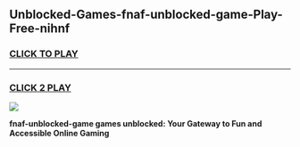 
## Unblocked-Games-fnaf-unblocked-game-Play-Free-nihnf
<h3>
<a href="https://premium76.site?title=fnaf-unblocked-game&ref=10A">CLICK TO PLAY</a></h3>
<hr>

<h3>
<a href="https://premium76.site?title=fnaf-unblocked-game&ref=10A">CLICK 2 PLAY</a>
  
</h3>

<a href="https://premium76.site?title=fnaf-unblocked-game&ref=10A"><img src="https://clearcache.store/games.png"></a>


**fnaf-unblocked-game games unblocked: Your Gateway to Fun and Accessible Online Gaming**
